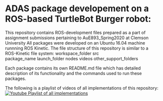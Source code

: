 # ADAS package developement on a ROS-based TurtleBot Burger robot:
This repository contains ROS-development files prepared as a part of assignment submissions pertaining to AuE893_Spring2020 at Clemson University
All packages were developed on an Ubuntu 16.04 machine runnning ROS Kinetic.
The file structure of this repository is similar to a ROS-Kinetic file system:
workspace_folder
  src<br />
    package_name
      launch_folder
      nodes
      videos
      other_support_folders
      

Each package contains its own README.md file which has detailed description of its functionality and the commands used to run these packages.

The following is a playlist of videos of all implementations of this repository: 
[![Youtube Playlist of all implementations](https://img.youtube.com/vi/Dy0TMgzS2A0/0.jpg)](http://www.youtube.com/watch?v=Knvnb4CIv_g&list=PLmd0PUITvcObZ9FKlgNsXS9QySAe4zX3U)
